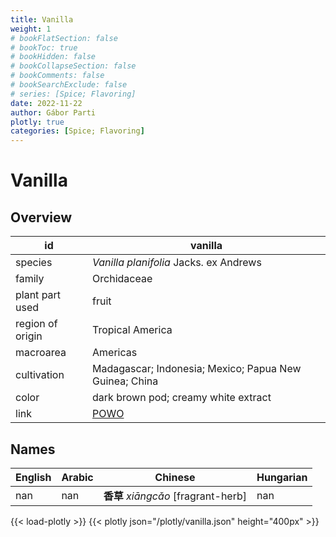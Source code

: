 ```yaml
---
title: Vanilla
weight: 1
# bookFlatSection: false
# bookToc: true
# bookHidden: false
# bookCollapseSection: false
# bookComments: false
# bookSearchExclude: false
# series: [Spice; Flavoring]
date: 2022-11-22
author: Gábor Parti
plotly: true
categories: [Spice; Flavoring]
---
```


# Vanilla

## Overview

|       id       |                        vanilla                       |
|----------------|------------------------------------------------------|
|     species    |        *Vanilla planifolia* Jacks. ex Andrews        |
|     family     |                      Orchidaceae                     |
| plant part used|                         fruit                        |
|region of origin|                   Tropical America                   |
|    macroarea   |                       Americas                       |
|   cultivation  |Madagascar; Indonesia; Mexico; Papua New Guinea; China|
|      color     |         dark brown pod; creamy white extract         |
|      link      |  [POWO](https://powo.science.kew.org/taxon/262578-2) |

## Names

|English|Arabic|             Chinese             |Hungarian|
|-------|------|---------------------------------|---------|
|  nan  |  nan |**香草** *xiāngcǎo* [fragrant-herb]|   nan   |

{{< load-plotly >}}
{{< plotly json="/plotly/vanilla.json" height="400px" >}}